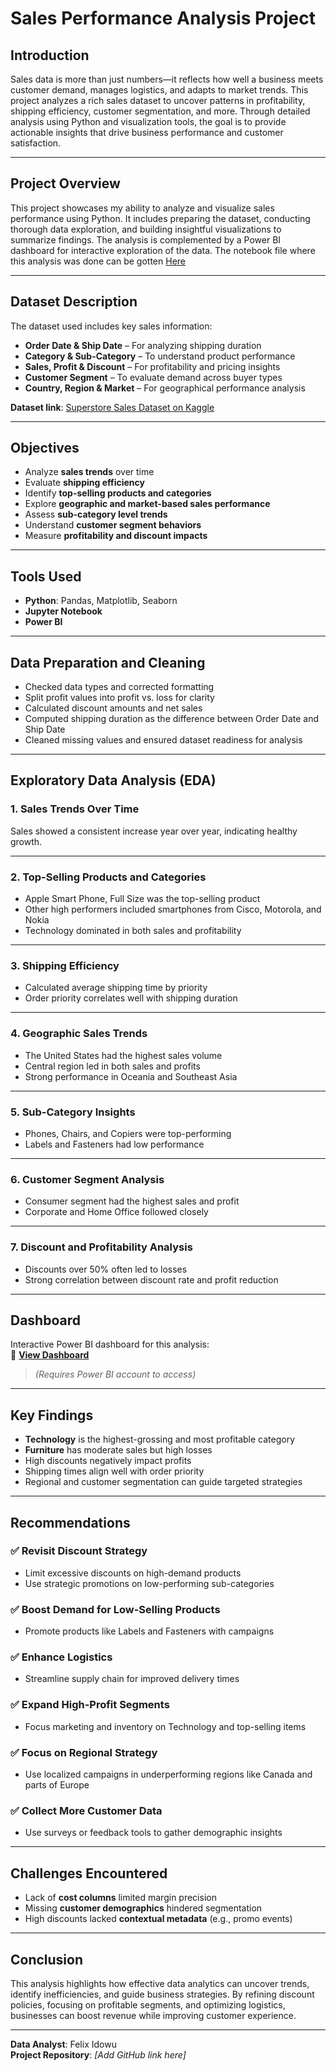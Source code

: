 # Sales Performance Analysis Project

## Introduction
Sales data is more than just numbers—it reflects how well a business meets customer demand, manages logistics, and adapts to market trends. This project analyzes a rich sales dataset to uncover patterns in profitability, shipping efficiency, customer segmentation, and more. Through detailed analysis using Python and visualization tools, the goal is to provide actionable insights that drive business performance and customer satisfaction.

---

## Project Overview
This project showcases my ability to analyze and visualize sales performance using Python. It includes preparing the dataset, conducting thorough data exploration, and building insightful visualizations to summarize findings. The analysis is complemented by a Power BI dashboard for interactive exploration of the data. The notebook file where this analysis was done can be gotten [Here](https://colab.research.google.com/drive/1lcm9vW6VO56u1bdVR_L-bHVqzrVlbTPI?usp=sharing)

---

## Dataset Description
The dataset used includes key sales information:

- **Order Date & Ship Date** – For analyzing shipping duration  
- **Category & Sub-Category** – To understand product performance  
- **Sales, Profit & Discount** – For profitability and pricing insights  
- **Customer Segment** – To evaluate demand across buyer types  
- **Country, Region & Market** – For geographical performance analysis  

**Dataset link**: [Superstore Sales Dataset on Kaggle](https://www.kaggle.com/datasets/laibaanwer/superstore-sales-dataset/data)

---

## Objectives
- Analyze **sales trends** over time  
- Evaluate **shipping efficiency**  
- Identify **top-selling products and categories**  
- Explore **geographic and market-based sales performance**  
- Assess **sub-category level trends**  
- Understand **customer segment behaviors**  
- Measure **profitability and discount impacts**

---

## Tools Used
- **Python**: Pandas, Matplotlib, Seaborn  
- **Jupyter Notebook**  
- **Power BI**

---

## Data Preparation and Cleaning
- Checked data types and corrected formatting  
- Split profit values into profit vs. loss for clarity  
- Calculated discount amounts and net sales  
- Computed shipping duration as the difference between Order Date and Ship Date  
- Cleaned missing values and ensured dataset readiness for analysis

---

## Exploratory Data Analysis (EDA)

### 1. Sales Trends Over Time
Sales showed a consistent increase year over year, indicating healthy growth.



---

### 2. Top-Selling Products and Categories
- Apple Smart Phone, Full Size was the top-selling product  
- Other high performers included smartphones from Cisco, Motorola, and Nokia  
- Technology dominated in both sales and profitability  


---

### 3. Shipping Efficiency
- Calculated average shipping time by priority  
- Order priority correlates well with shipping duration  



---

### 4. Geographic Sales Trends
- The United States had the highest sales volume  
- Central region led in both sales and profits  
- Strong performance in Oceania and Southeast Asia  


---

### 5. Sub-Category Insights
- Phones, Chairs, and Copiers were top-performing  
- Labels and Fasteners had low performance  



---

### 6. Customer Segment Analysis
- Consumer segment had the highest sales and profit  
- Corporate and Home Office followed closely  


---

### 7. Discount and Profitability Analysis
- Discounts over 50% often led to losses  
- Strong correlation between discount rate and profit reduction  


---

## Dashboard
Interactive Power BI dashboard for this analysis:  
🔗 [**View Dashboard**]([https://app.powerbi.com/links/PSaHjGBs_9?ctid=a36e1a13-c829-4154-8635-f2516711db50&pbi_source=linkShare](https://app.powerbi.com/groups/me/reports/ad67bd55-0f6b-43a2-9d86-b3c6538d6e2e/8b31219404f6dd63992a?experience=power-bi))  
> *(Requires Power BI account to access)*

---

## Key Findings
- **Technology** is the highest-grossing and most profitable category  
- **Furniture** has moderate sales but high losses  
- High discounts negatively impact profits  
- Shipping times align well with order priority  
- Regional and customer segmentation can guide targeted strategies

---

## Recommendations

### ✅ Revisit Discount Strategy
- Limit excessive discounts on high-demand products  
- Use strategic promotions on low-performing sub-categories

### ✅ Boost Demand for Low-Selling Products
- Promote products like Labels and Fasteners with campaigns

### ✅ Enhance Logistics
- Streamline supply chain for improved delivery times

### ✅ Expand High-Profit Segments
- Focus marketing and inventory on Technology and top-selling items

### ✅ Focus on Regional Strategy
- Use localized campaigns in underperforming regions like Canada and parts of Europe

### ✅ Collect More Customer Data
- Use surveys or feedback tools to gather demographic insights

---

## Challenges Encountered
- Lack of **cost columns** limited margin precision  
- Missing **customer demographics** hindered segmentation  
- High discounts lacked **contextual metadata** (e.g., promo events)

---

## Conclusion
This analysis highlights how effective data analytics can uncover trends, identify inefficiencies, and guide business strategies. By refining discount policies, focusing on profitable segments, and optimizing logistics, businesses can boost revenue while improving customer experience.

---

**Data Analyst**: Felix Idowu  
**Project Repository**: *[Add GitHub link here]*  
